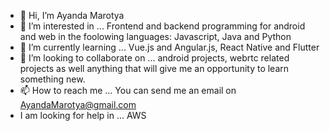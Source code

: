 - 👋 Hi, I’m Ayanda Marotya
- 👀 I’m interested in ... Frontend and backend programming for android and web in the foolowing languages: Javascript, Java and Python
- 🌱 I’m currently learning ... Vue.js and Angular.js, React Native and Flutter
- 💞️ I’m looking to collaborate on ... android projects, webrtc related projects as well anything that will give me an opportunity to learn something new.
- 📫 How to reach me ... You can send me an email on AyandaMarotya@gmail.com
- I am looking for help in ... AWS
